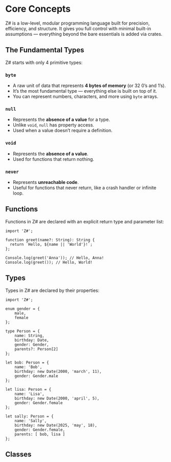 # Core Concepts

Z# is a low-level, modular programming language built for precision, efficiency, and structure. It gives you full control with minimal built-in assumptions — everything beyond the bare essentials is added via crates.

## The Fundamental Types

Z# starts with only 4 primitive types:

### `byte`

- A raw unit of data that represents **4 bytes of memory** (or 32 0’s and 1’s).
- It’s the most fundamental type — everything else is built on top of it.
- You can represent numbers, characters, and more using `byte` arrays.

### `null`

- Represents the **absence of a value** for a type.
- Unlike `void`, `null` has property access. 
- Used when a value doesn’t require a definition.

### `void`

- Represents the **absence of a value**.
- Used for functions that return nothing.

### `never`

- Represents **unreachable code**.
- Useful for functions that never return, like a crash handler or infinite loop.

## Functions

Functions in Z# are declared with an explicit return type and parameter list:

```zsharp
import 'Z#';

function greet(name?: String): String {
  return `Hello, ${name || 'World'}!`;
};

Console.log(greet('Anna')); // Hello, Anna!
Console.log(greet()); // Hello, World! 
```

## Types

Types in Z# are declared by their properties:

```zsharp
import 'Z#';

enum gender = {
    male,
    female
};

type Person = {
    name: String,
    birthday: Date,
    gender: Gender,
    parents?: Person[2]
};

let bob: Person = {
    name: 'Bob',
    birthday: new Date(2000, 'march', 11),
    gender: Gender.male
};

let lisa: Person = {
    name: 'Lisa',
    birthday: new Date(2000, 'april', 5),
    gender: Gender.female
};

let sally: Person = {
    name: 'Sally',
    birthday: new Date(2025, 'may', 18),
    gender: Gender.female,
    parents: [ bob, lisa ]
};
```

## Classes

